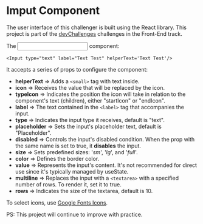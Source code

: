 # Imput Component
The user interface of this challenger is built using the React library. This project is part of the [devChallenges](https://devchallenges.io/) challenges in the Front-End track.

The <Input /> component:

`<Input type="text" label="Text Test" helperText='Text Test'/>`

It accepts a series of props to configure the component:

* **helperText** => Adds a `<small>` tag with text inside.
* **icon** => Receives the value that will be replaced by the icon.
* **typeIcon** => Indicates the position the icon will take in relation to the component's text (children), either "startIcon" or "endIcon".
* **label** => The text contained in the `<label>` tag that accompanies the input.
* **type** => Indicates the input type it receives, default is "text".
* **placeholder** => Sets the input's placeholder text, default is "Placeholder".
* **disabled** => Controls the input's disabled condition. When the prop with the same name is set to true, it **disables** the input.
* **size** => Sets predefined sizes: '*sm*', '*lg*', and '*full*'.
* **color** => Defines the border color.
* **value** => Represents the input's content. It's not recommended for direct use since it's typically managed by useState.
* **multiline** => Replaces the input with a `<textarea>` with a specified number of rows. To render it, set it to true.
* **rows** => Indicates the size of the textarea, default is 10.

To select icons, use [Google Fonts Icons](https://fonts.google.com/icons).

PS: This project will continue to improve with practice.
